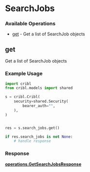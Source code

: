 # SearchJobs

### Available Operations

* [get](#get) - Get a list of SearchJob objects

## get

Get a list of SearchJob objects

### Example Usage

```python
import cribl
from cribl.models import shared

s = cribl.Cribl(
    security=shared.Security(
        bearer_auth="",
    ),
)


res = s.search_jobs.get()

if res.search_jobs is not None:
    # handle response
```


### Response

**[operations.GetSearchJobsResponse](../../models/operations/getsearchjobsresponse.md)**

